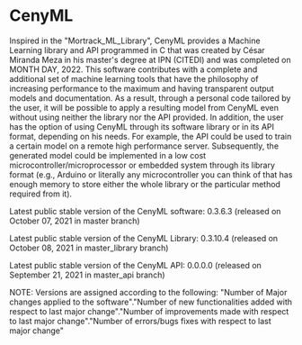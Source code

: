 # CenyML
Inspired in the "Mortrack_ML_Library", CenyML provides a Machine Learning library and API programmed in C that was created by César Miranda Meza in his master's degree at IPN (CITEDI) and was completed on MONTH DAY, 2022. This software contributes with a complete and additional set of machine learning tools that have the philosophy of increasing performance to the maximum and having transparent output models and documentation. As a result, through a personal code tailored by the user, it will be possible to apply a resulting model from CenyML even without using neither the library nor the API provided. In addition, the user has the option of using CenyML through its software library or in its API format, depending on his needs. For example, the API could be used to train a certain model on a remote high performance server. Subsequently, the generated model could be implemented in a low cost microcontroller/microprocessor or embedded system through its library format (e.g., Arduino or literally any microcontroller you can think of that has enough memory to store either the whole library or the particular method required from it).

Latest public stable version of the CenyML software: 0.3.6.3 (released on October 07, 2021 in master branch)

Latest public stable version of the CenyML Library: 0.3.10.4 (released on October 08, 2021 in master_library branch)

Latest public stable version of the CenyML API: 0.0.0.0 (released on September 21, 2021 in master_api branch)

NOTE: Versions are assigned according to the following: "Number of Major changes applied to the software"."Number of new functionalities added with respect to last major change"."Number of improvements made with respect to last major change"."Number of errors/bugs fixes with respect to last major change"
